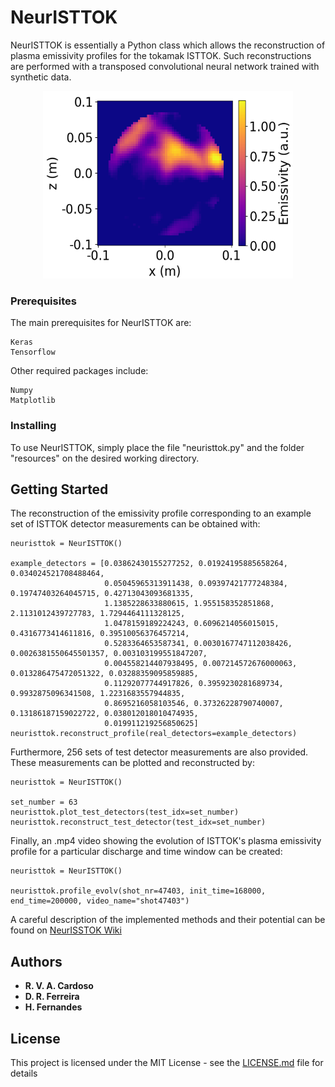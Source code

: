 # NeurISTTOK

NeurISTTOK is essentially a Python class which allows the reconstruction of plasma emissivity profiles for the tokamak ISTTOK. Such reconstructions are performed with a transposed convolutional neural network trained with synthetic data.

<p align="center">
  <img width="400" height="300" src="figures/reconst.png">
</p>

### Prerequisites

The main prerequisites for NeurISTTOK are:
```
Keras
Tensorflow
```
Other required packages include:
```
Numpy
Matplotlib
```

### Installing

To use NeurISTTOK, simply place the file "neuristtok.py" and the folder "resources" on the desired working directory.

## Getting Started

The reconstruction of the emissivity profile corresponding to an example set of ISTTOK detector measurements can be obtained with:
```
neuristtok = NeurISTTOK()

example_detectors = [0.03862430155277252, 0.01924195885658264, 0.034024521708488464,
                     0.05045965313911438, 0.09397421777248384, 0.19747403264045715, 0.42713043093681335,
                     1.1385228633880615, 1.955158352851868, 2.1131012439727783, 1.7294464111328125,
                     1.0478159189224243, 0.6096214056015015, 0.4316773414611816, 0.39510056376457214,
                     0.5283364653587341, 0.0030167747112038426, 0.0026381550645501357, 0.003103199551847207,
                     0.004558214407938495, 0.007214572676000063, 0.013286475472051322, 0.03288359095859885,
                     0.11292077744917826, 0.3959230281689734, 0.9932875096341508, 1.2231683557944835,
                     0.8695216058103546, 0.37326228790740007, 0.13186187159022722, 0.038012018010474935,
                     0.019911219256850625]
neuristtok.reconstruct_profile(real_detectors=example_detectors)
```

Furthermore, 256 sets of test detector measurements are also provided. These measurements can be plotted and reconstructed by:
```
neuristtok = NeurISTTOK()

set_number = 63
neuristtok.plot_test_detectors(test_idx=set_number)
neuristtok.reconstruct_test_detector(test_idx=set_number)
```
Finally, an .mp4 video showing the evolution of ISTTOK's plasma emissivity profile for a particular discharge and time window can be created:
```
neuristtok = NeurISTTOK()

neuristtok.profile_evolv(shot_nr=47403, init_time=168000, end_time=200000, video_name="shot47403")
```

A careful description of the implemented methods and their potential can be found on [NeurISSTOK Wiki](https://github.com/RVACardoso/NeurISTTOK/wiki/NeurISTTOK-Wiki)

## Authors

* **R. V. A. Cardoso**
* **D. R. Ferreira**
* **H. Fernandes**

## License

This project is licensed under the MIT License - see the [LICENSE.md](LICENSE.md) file for details
